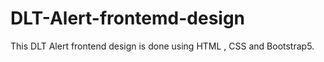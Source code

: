# DLT-Alert-frontemd-design
This DLT Alert frontend design is done using HTML , CSS and Bootstrap5.
